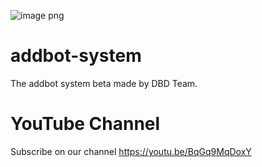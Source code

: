 ![image png](https://user-images.githubusercontent.com/99521910/153699898-baf3d6f2-f6a1-401c-a058-2fd991e77245.jpeg)
# addbot-system
The addbot system beta made by DBD Team.
# YouTube Channel
Subscribe on our channel https://youtu.be/BqGq9MqDoxY

